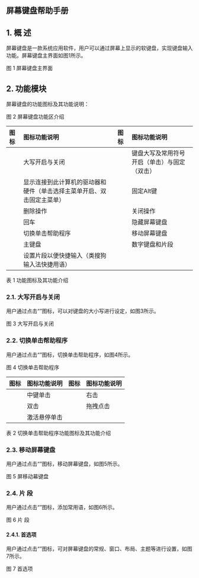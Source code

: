 ## 屏幕键盘帮助手册


## 1. 概 述
屏幕键盘是一款系统应用软件，用户可以通过屏幕上显示的软键盘，实现键盘输入功能。屏幕键盘主界面如图1所示。

图 1 屏幕键盘主界面
## 2. 功能模块
屏幕键盘的功能图标及其功能说明：

图 2 屏幕键盘功能区介绍

|图标|	图标功能说明|	图标|	图标功能说明
| :------------ | :------------ | :------------ | :------------ |
||	大写开启与关闭	||	键盘大写及常用符号开启（单击）与固定（双击）
||	显示连接到此计算机的驱动器和硬件（单击选择主菜单开启、双击固定主菜单）	||	固定Alt键
||	删除操作||		关闭操作
||	回车	||	隐藏屏幕键盘
||	切换单击帮助程序||		移动屏幕键盘
||	主键盘	||	数字键盘和片段
||	设置片段以便快捷输入（类搜狗输入法快捷用语）	||||	
表 1 功能图标及其功能介绍
### 2.1. 大写开启与关闭
用户通过点击“”图标，可以对键盘的大小写进行设定，如图3所示。

图 3 大写开启与关闭
### 2.2. 切换单击帮助程序
用户通过点击“”图标，切换单击帮助程序，如图4所示。

图 4 切换单击帮助程序

|图标|	图标功能说明|	图标|	图标功能说明
| :------------ | :------------ | :------------ | :------------ |
||	中键单击||		右击
||	双击	||	拖拽点击
||	激活悬停单击	||||	
表 2 切换单击帮助程序功能图标及其功能介绍
### 2.3. 移动屏幕键盘
用户通过点击“”图标，移动屏幕键盘，如图5所示。

图 5 屏移动幕键盘
### 2.4. 片 段
用户通过点击“”图标，添加常用语，如图6所示。

图 6 片 段
#### 2.4.1. 首选项
用户通过点击“”图标，可对屏幕键盘的常规、窗口、布局、主题等进行设置，如图7所示。

图 7 首选项


